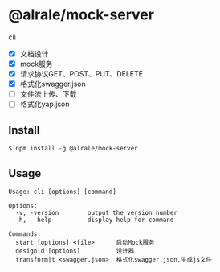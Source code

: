 # @alrale/mock-server
cli

- [x] 文档设计
- [x] mock服务
- [x] 请求协议GET、POST、PUT、DELETE
- [x] 格式化swagger.json
- [ ] 文件流上传、下载
- [ ] 格式化yap.json

## Install

```shell
$ npm install -g @alrale/mock-server
```

## Usage
``` shell
Usage: cli [options] [command]

Options:
  -v, -version        output the version number
  -h, --help          display help for command

Commands:
  start [options] <file>      启动Mock服务
  design|d [options]          设计器
  transform|t <swagger.json>  格式化swagger.json,生成js文件
```